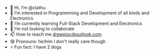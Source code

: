 - 👋 Hi, I’m @clathu
- 👀 I’m interested in Programmning and Development of all kinds and Electronics
- 🌱 I’m currently learning Full-Stack Development and Electronics
- 💞️ I’m not looking to collaborate
- 📫 How to reach me drewpisc@outlook.com
- 😄 Pronouns: he/him I don't really care though
- ⚡ Fun fact: I have 2 dogs

<!---
clathu/clathu is a ✨ special ✨ repository because its `README.md` (this file) appears on your GitHub profile.
You can click the Preview link to take a look at your changes.
--->
